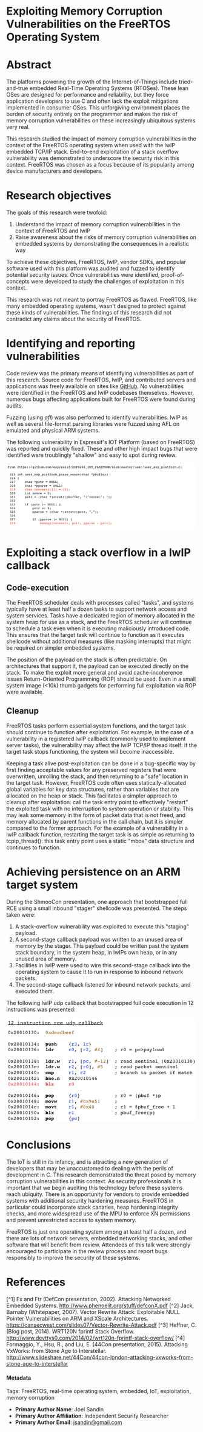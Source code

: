 # Exploiting Memory Corruption Vulnerabilities on the FreeRTOS Operating System

# Abstract

The platforms powering the growth of the Internet-of-Things include tried-and-true embedded Real-Time Operating Systems (RTOSes). These lean OSes are designed for performance and reliability, but they force application developers to use C and often lack the exploit mitigations implemented in consumer OSes. This unforgiving environment places the burden of security entirely on the programmer and makes the risk of memory corruption vulnerabilities on these increasingly ubiquitous systems very real.

This research studied the impact of memory corruption vulnerabilities in the context of the FreeRTOS operating system when used with the lwIP embedded TCP/IP stack.  End-to-end exploitation of a stack overflow vulnerability was demonstrated to underscore the security risk in this context.  FreeRTOS was chosen as a focus because of its popularity among device manufacturers and developers.


# Research objectives

The goals of this research were twofold:

1. Understand the impact of memory corruption vulnerabilities in the context of FreeRTOS and lwIP
2. Raise awareness about the risks of memory corruption vulnerabilities on embedded systems by demonstrating the consequences in a realistic way

To achieve these objectives, FreeRTOS, lwIP, vendor SDKs, and popular software used with this platform was audited and fuzzed to identify potential security issues.   Once vulnerabilities were identified, proof-of-concepts were developed to study the challenges of exploitation in this context.

This research was not meant to portray FreeRTOS as flawed.  FreeRTOS, like many embedded operating systems, wasn't designed to protect against these kinds of vulnerabilities.  The findings of this research did not contradict any claims about the security of FreeRTOS.


# Identifying and reporting vulnerabilities

Code review was the primary means of identifying vulnerabilities as part of this research.  Source code for FreeRTOS, lwIP, and contributed servers and applications was freely available on sites like [GitHub](http://github.com).  No vulnerabilities were identified in the FreeRTOS and lwIP codebases themselves.  However, numerous bugs affecting applications built for FreeRTOS were found during audits.

Fuzzing (using _afl_) was also performed to identify vulnerabilities.  lwIP as well as several file-format parsing libraries were fuzzed using AFL on emulated and physical ARM systems.

The following vulnerability in Espressif's IOT Platform (based on FreeRTOS) was reported and quickly fixed.  These and other high impact bugs that were identified were troublingly "shallow" and easy to spot during review.

![Stack Overflow in user_esp_platform_parse_nonce](imgs/01_vuln.png)


# Exploiting a stack overflow in a lwIP callback

## Code-execution 

The FreeRTOS scheduler deals with processes called "tasks", and systems typically have at least half a dozen tasks to support network access and system services.  Tasks have a dedicated region of memory allocated in the system heap for use as a stack, and the FreeRTOS scheduler will continue to schedule a task even when it is executing maliciously introduced code.  This ensures that the target task will continue to function as it executes shellcode without additional measures (like masking interrupts) that might be required on simpler embedded systems.

The position of the payload on the stack is often predictable.  On architectures that support it, the payload can be executed directly on the stack.  To make the exploit more general and avoid cache-incoherence issues Return-Oriented Programming (ROP) should be used.  Even in a small system image (<10k) thumb gadgets for performing full exploitation via ROP were available.

## Cleanup

FreeRTOS tasks perform essential system functions, and the target task should continue to function after exploitation.  For example, in the case of a vulnerability in a registered lwIP callback (commonly used to implement server tasks), the vulnerability may affect the lwIP TCP/IP thread itself: if the target task stops functioning, the system will become inaccessible.

Keeping a task alive post-exploitation can be done in a bug-specific way by first finding acceptable values for any preserved registers that were overwritten, unrolling the stack, and then returning to a "safe" location in the target task.  However, FreeRTOS code often uses statically-allocated global variables for key data structures, rather than variables that are allocated on the heap or stack.  This facilitates a simpler approach to cleanup after exploitation: call the task entry point to effectively "restart" the exploited task with no interruption to system operation or stability.  This may leak some memory in the form of packet data that is not freed, and memory allocated by parent functions in the call chain, but it is simpler compared to the former approach.  For the example of a vulnerability in a lwIP callback function, restarting the target task is as simple as returning to tcpip_thread(): this task entry point uses a static "mbox" data structure and continues to function.


# Achieving persistence on an ARM target system

During the ShmooCon presentation, one approach that bootstrapped full RCE using a small inbound "stager" shellcode was presented.  The steps taken were:

1. A stack-overflow vulnerability was exploited to execute this "staging" payload.
2. A second-stage callback payload was written to an unused area of memory by the stager.  This payload could be written past the system stack boundary, in the system heap, in lwIPs own heap, or in any unused area of memory.
3. Facilities in lwIP were used to wire this second-stage callback into the operating system to cause it to run in response to inbound network packets.
4. The second-stage callback listened for inbound network packets, and executed them.

The following lwIP udp callback that bootstrapped full code execution in 12 instructions was presented:

![RCE Callback](imgs/01_callback.png)


# Conclusions

The IoT is still in its infancy, and is attracting a new generation of developers that may be unaccustomed to dealing with the perils of development in C.  This research demonstrated the threat posed by memory corruption vulnerabilities in this context.  As security professionals it is important that we begin auditing this technology before these systems reach ubiquity.  There is an opportunity for vendors to provide embedded systems with additional security hardening measures.  FreeRTOS in particular could incorporate stack canaries, heap hardening integrity checks, and more widespread use of the MPU to enforce XN permissions and prevent unrestricted access to system memory.

FreeRTOS is just one operating system among at least half a dozen, and there are lots of network servers, embedded networking stacks, and other software that will benefit from review.  Attendees of this talk were strongly encouraged to participate in the review process and report bugs responsibly to improve the security of these systems.


# References

[^1] Fx and Ftr (DefCon presentation, 2002). Attacking Networked Embedded Systems.  http://www.phenoelit.org/stuff/defconX.pdf
[^2] Jack, Barnaby (Whitepaper, 2007).  Vector Rewrite Attack: Exploitable NULL Pointer Vulnerabilities on ARM and XScale Architectures.  https://cansecwest.com/slides07/Vector-Rewrite-Attack.pdf 
[^3] Heffner, C. (Blog post, 2014).  WRT120N fprintf Stack Overflow.  http://www.devttys0.com/2014/02/wrt120n-fprintf-stack-overflow/
[^4] Formaggio, Y., Hsu, R., and Liu, E. (44Con presentation, 2015). Attacking VxWorks: from Stone Age to Interstellar.  http://www.slideshare.net/44Con/44con-london-attacking-vxworks-from-stone-age-to-interstellar


#### Metadata

Tags: FreeRTOS, real-time operating system, embedded, IoT, exploitation, memory corruption

* **Primary Author Name**: Joel Sandin
* **Primary Author Affiliation**: Independent Security Researcher
* **Primary Author Email**: jsandin@gmail.com



